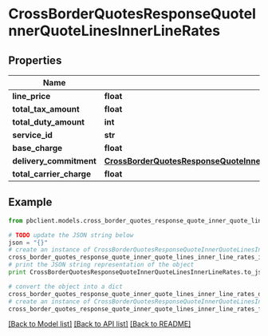 # CrossBorderQuotesResponseQuoteInnerQuoteLinesInnerLineRates


## Properties
Name | Type | Description | Notes
------------ | ------------- | ------------- | -------------
**line_price** | **float** |  | [optional] 
**total_tax_amount** | **float** |  | [optional] 
**total_duty_amount** | **int** |  | [optional] 
**service_id** | **str** |  | [optional] 
**base_charge** | **float** |  | [optional] 
**delivery_commitment** | [**CrossBorderQuotesResponseQuoteInnerQuoteLinesInnerUnitRatesDeliveryCommitment**](CrossBorderQuotesResponseQuoteInnerQuoteLinesInnerUnitRatesDeliveryCommitment.md) |  | [optional] 
**total_carrier_charge** | **float** |  | [optional] 

## Example

```python
from pbclient.models.cross_border_quotes_response_quote_inner_quote_lines_inner_line_rates import CrossBorderQuotesResponseQuoteInnerQuoteLinesInnerLineRates

# TODO update the JSON string below
json = "{}"
# create an instance of CrossBorderQuotesResponseQuoteInnerQuoteLinesInnerLineRates from a JSON string
cross_border_quotes_response_quote_inner_quote_lines_inner_line_rates_instance = CrossBorderQuotesResponseQuoteInnerQuoteLinesInnerLineRates.from_json(json)
# print the JSON string representation of the object
print CrossBorderQuotesResponseQuoteInnerQuoteLinesInnerLineRates.to_json()

# convert the object into a dict
cross_border_quotes_response_quote_inner_quote_lines_inner_line_rates_dict = cross_border_quotes_response_quote_inner_quote_lines_inner_line_rates_instance.to_dict()
# create an instance of CrossBorderQuotesResponseQuoteInnerQuoteLinesInnerLineRates from a dict
cross_border_quotes_response_quote_inner_quote_lines_inner_line_rates_form_dict = cross_border_quotes_response_quote_inner_quote_lines_inner_line_rates.from_dict(cross_border_quotes_response_quote_inner_quote_lines_inner_line_rates_dict)
```
[[Back to Model list]](../README.md#documentation-for-models) [[Back to API list]](../README.md#documentation-for-api-endpoints) [[Back to README]](../README.md)


